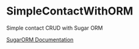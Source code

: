 # SimpleContactWithORM
Simple contact CRUD with Sugar ORM 

[SugarORM Documentation](https://github.com/chennaione/sugar)
